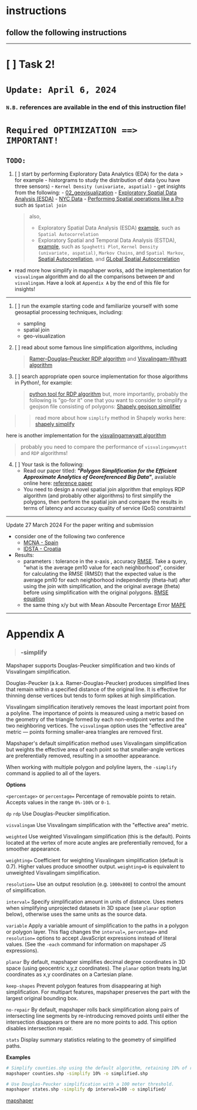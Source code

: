 # instructions
## follow the following instructions
-----------------------------------
<!-- Task 2 -->
# [ ] Task 2! 
# `Update: April 6, 2024`
### `N.B.` references are available in the end of this instruction file!
# `Required OPTIMIZATION ==> IMPORTANT!`
## `TODO:` 
1. [ ] start by performing Exploratory Data Analytics (EDA) for the data > for example - historgrams to study the distribution of data (you have three sensors) - `Kernel Density (univariate, aspatial)` - get insights from the following: - [02_geovisualization](https://darribas.org/gds_scipy16/ipynb_md/02_geovisualization.html) - [Exploratory Spatial Data Analysis (ESDA)](https://darribas.org/gds_scipy16/ipynb_md/04_esda.html) - [NYC Data](https://github.com/PacktPublishing/Geospatial-Data-Science-Quick-Start-Guide/blob/master/Chapter02/NYC%20Data.ipynb) - [Performing Spatial operations like a Pro](https://github.com/PacktPublishing/Geospatial-Data-Science-Quick-Start-Guide/blob/master/Chapter03/Chapter3.ipynb) such as `Spatial join`
   > also,
   >
   > - Exploratory Spatial Data Analysis (ESDA) [example](https://darribas.org/gds_scipy16/ipynb_md/04_esda.html), such as `Spatial Autocorrelation`
   > - Exploratory Spatial and Temporal Data Analysis (ESTDA), [example](https://darribas.org/gds_scipy16/ipynb_md/05_spatial_dynamics.html), such as `Spaghetti Plot`, `Kernel Density (univariate, aspatial)`, `Markov Chains`, and `Spatial Markov`, [Spatial Autocorellation](https://github.com/PacktPublishing/Geospatial-Data-Science-Quick-Start-Guide/blob/master/Chapter04/Chapter4.ipynb), and [GLobal Spatial Autocorrelation](https://github.com/PacktPublishing/Geospatial-Data-Science-Quick-Start-Guide/blob/master/Chapter04/Chapter4.ipynb)
- read more how simplify in mapshaper works, add the implementation for `visvalingam` algorithm and do all the comparisons between `DP` and `visvalingam`. Have a look at  `Appendix A` by the end of this file for insights!

-----------------------------
1. [ ] run the example starting code and familiarize yourself with some geosaptial processing techniques, including:
    - sampling
    - spatial join
    - geo-visualization

2. [ ] read about some famous line simplification algorithms, including
    > [Ramer–Douglas–Peucker RDP algorithm](https://en.wikipedia.org/wiki/Ramer%E2%80%93Douglas%E2%80%93Peucker_algorithm) and
    > [Visvalingam–Whyatt algorithm](https://en.wikipedia.org/wiki/Visvalingam%E2%80%93Whyatt_algorithm)

3. [ ] search appropriate open source implementation for those algorithms in Python!, for example:
    > [python tool for RDP algorithm](https://rdp.readthedocs.io/en/latest/)
but, more importantly, probably the following is "go-for it" one that you want to consider to simplify a geojson file consisting of polygons:
[Shapely geojson simplifier](https://github.com/anishdhakal15/geojson-simplifyer)
>> read more about how ```simplify``` method in Shapely works here:
[shapely simplify](https://shapely.readthedocs.io/en/stable/manual.html#object.simplify)

here is another implementation for the [visvalingamwyatt algorithm](https://pypi.org/project/visvalingamwyatt/)
> probably you need to compare the performance of ```visvalingamwyatt``` and ```RDP``` algorithms!

4. [ ] Your task is the following:
    - Read our paper titled: ***"Polygon Simplification for the Efficient Approximate Analytics of Georeferenced Big Data"***, available online here: [reference paper](https://www.mdpi.com/1424-8220/23/19/8178)
    - You need to design a novel spatial join algorithm that employs RDP algorithm (and probably other algorithms) to first simplify the polygons, then perform the spatial join and compare the results in terms of latency and accuracy quality of service (QoS) constraints!
-------------


Update 27 March 2024
For the paper writing and submission
- consider one of the following two conference
    - [MCNA - Spain](https://mcna-conference.org/2024/committee.php)
    - [IDSTA - Croatia](https://idsta-conference.org/2024/calls.php)
- Results:
    - parameters : tolerance in the x-axis , accuracy [RMSE](https://www.statisticshowto.com/probability-and-statistics/regression-analysis/rmse-root-mean-square-error/). Take a query, "what is the average pm10 value for each neighborhood", consider for calculating the RMSE (RMSD) that the expected value is the average pm10 for each neighborhood independently (theta-hat) after using the join with simplification, and the original average (theta) before using simplification with the original polygons. [RMSE equation](https://en.wikipedia.org/wiki/Root-mean-square_deviation)
    - the same thing x/y but with Mean Absoulte Percentage Error [MAPE](https://en.wikipedia.org/wiki/Mean_absolute_percentage_error)

--------------------
# Appendix A
> ### -simplify
Mapshaper supports Douglas-Peucker simplification and two kinds of Visvalingam simplification.

Douglas-Peucker (a.k.a. Ramer-Douglas-Peucker) produces simplified lines that remain within a specified distance of the original line. It is effective for thinning dense vertices but tends to form spikes at high simplification.

Visvalingam simplification iteratively removes the least important point from a polyline. The importance of points is measured using a metric based on the geometry of the triangle formed by each non-endpoint vertex and the two neighboring vertices. The `visvalingam` option uses the "effective area" metric &mdash; points forming smaller-area triangles are removed first.

Mapshaper's default simplification method uses Visvalingam simplification but weights the effective area of each point so that smaller-angle vertices are preferentially removed, resulting in a smoother appearance.

When working with multiple polygon and polyline layers, the `-simplify` command is applied to all of the layers.

**Options**

`<percentage>` or `percentage=`  Percentage of removable points to retain. Accepts values in the range `0%-100%` or `0-1`.

`dp` `rdp`	Use Douglas-Peucker simplification.

`visvalingam`   Use Visvalingam simplification with the "effective area" metric.

`weighted`   Use weighted Visvalingam simplification (this is the default). Points located at the vertex of more acute angles are preferentially removed, for a smoother appearance.

`weighting=`  Coefficient for weighting Visvalingam simplification (default is 0.7). Higher values produce smoother output. `weighting=0` is equivalent to unweighted Visvalingam simplification.

`resolution=`  Use an output resolution (e.g. `1000x800`) to control the amount of simplification.

`interval=`	 Specify simplification amount in units of distance. Uses meters when simplifying unprojected datasets in 3D space (see `planar` option below), otherwise uses the same units as the source data.

`variable`  Apply a variable amount of simplification to the paths in a polygon or polygon layer. This flag changes the `interval=`, `percentage=` and `resolution=` options to accept JavaScript expressions instead of literal values. (See the `-each` command for information on mapshaper JS expressions).

`planar`  By default, mapshaper simplifies decimal degree coordinates in 3D space (using geocentric x,y,z coordinates). The `planar` option treats lng,lat coordinates as x,y coordinates on a Cartesian plane.

`keep-shapes`   Prevent polygon features from disappearing at high simplification. For multipart features, mapshaper preserves the part with the largest original bounding box.

`no-repair`	By default, mapshaper rolls back simplification along pairs of intersecting line segments by re-introducing removed points until either the intersection disappears or there are no more points to add. This option disables intersection repair.

`stats`  Display summary statistics relating to the geometry of simplified paths.

**Examples**
```bash
# Simplify counties.shp using the default algorithm, retaining 10% of removable vertices.
mapshaper counties.shp -simplify 10% -o simplified.shp

# Use Douglas-Peucker simplification with a 100 meter threshold.
mapshaper states.shp -simplify dp interval=100 -o simplified/
```
[mapshaper](https://github.com/mbloch/mapshaper/blob/master/REFERENCE.md)